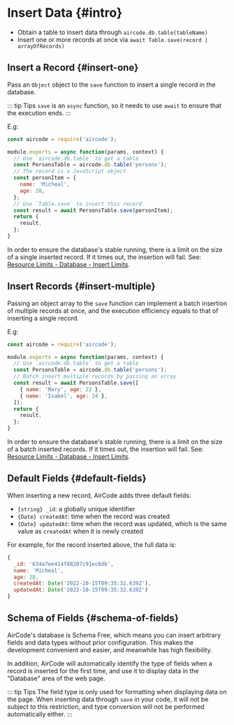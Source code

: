 # Insert Data {#intro}

- Obtain a table to insert data through `aircode.db.table(tableName)`
- Insert one or more records at once via `await Table.save(record | arrayOfRecords)`

## Insert a Record {#insert-one}

Pass an `Object` object to the `save` function to insert a single record in the database.

::: tip Tips
`save` is an `async` function, so it needs to use `await` to ensure that the execution ends.
:::

E.g:

```js
const aircode = require('aircode');

module.exports = async function(params, context) {
  // Use `aircode.db.table` to get a table
  const PersonsTable = aircode.db.table('persons');
  // The record is a JavaScript object
  const personItem = {
    name: 'Micheal',
    age: 28,
  };
  // Use `Table.save` to insert this record
  const result = await PersonsTable.save(personItem);
  return {
    result,
  };
}
```

In order to ensure the database's stable running, there is a limit on the size of a single inserted record. If it times out, the insertion will fail. See: [Resource Limits - Database - Insert Limits](/about/limits.html#database-insert).

## Insert Records {#insert-multiple}

Passing an object array to the `save` function can implement a batch insertion of multiple records at once, and the execution efficiency equals to that of inserting a single record.

E.g:

```js
const aircode = require('aircode');

module.exports = async function(params, context) {
  // Use `aircode.db.table` to get a table
  const PersonsTable = aircode.db.table('persons');
  // Batch insert multiple records by passing an array
  const result = await PersonsTable.save([
    { name: 'Mary', age: 22 },
    { name: 'Isabel', age: 24 },
  ]);
  return {
    result,
  };
}
```

In order to ensure the database's stable running, there is a limit on the size of a batch inserted records. If it times out, the insertion will fail. See: [Resource Limits - Database - Insert Limits](/about/limits.html#database-insert).

## Default Fields {#default-fields}

When inserting a new record, AirCode adds three default fields:

- `{string} _id`: a globally unique identifier
- `{Date} createdAt`: time when the record was created
- `{Date} updatedAt`: time when the record was updated, which is the same value as `createdAt` when it is newly created

For example, for the record inserted above, the full data is:

```js
{
  _id: '634a7ee414f88207c91ec6db',
  name: 'Micheal',
  age: 28,
  createdAt: Date('2022-10-15T09:35:32.639Z'),
  updatedAt: Date('2022-10-15T09:35:32.639Z')
}
```

## Schema of Fields {#schema-of-fields}

AirCode's database is Schema Free, which means you can insert arbitrary fields and data types without prior configuration. This makes the development convenient and easier, and meanwhile has high flexibility.

In addition, AirCode will automatically identify the type of fields when a record is inserted for the first time, and use it to display data in the "Database" area of the web page.

::: tip Tips
The field type is only used for formatting when displaying data on the page. When inserting data through `save` in your code, it will not be subject to this restriction, and type conversion will not be performed automatically either.
:::

